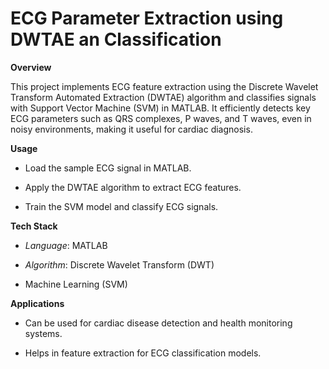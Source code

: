 # **ECG Parameter Extraction using DWTAE an Classification**

**Overview**

This project implements ECG feature extraction using the Discrete Wavelet Transform Automated Extraction (DWTAE) algorithm and classifies signals with Support Vector Machine (SVM) in MATLAB. It efficiently detects key ECG parameters such as QRS complexes, P waves, and T waves, even in noisy environments, making it useful for cardiac diagnosis.

**Usage**
- Load the sample ECG signal in MATLAB.

- Apply the DWTAE algorithm to extract ECG features.

- Train the SVM model and classify ECG signals.

**Tech Stack**
- *Language*: MATLAB

- *Algorithm*: Discrete Wavelet Transform (DWT)

- Machine Learning (SVM)

**Applications**
- Can be used for cardiac disease detection and health monitoring systems.

- Helps in feature extraction for ECG classification models.


